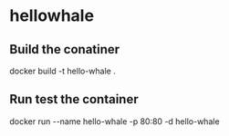 # hellowhale

## Build the conatiner 
docker build -t hello-whale .


## Run test the container 
docker run --name hello-whale -p 80:80 -d hello-whale
